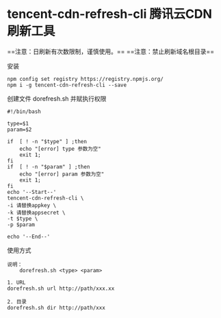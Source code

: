 


# tencent-cdn-refresh-cli 腾讯云CDN刷新工具

==注意：日刷新有次数限制，谨慎使用。==
==注意：禁止刷新域名根目录==

安装
```
npm config set registry https://registry.npmjs.org/
npm i -g tencent-cdn-refresh-cli --save

```


创建文件 dorefresh.sh 并赋执行权限

```shell
#!/bin/bash

type=$1
param=$2

if  [ ! -n "$type" ] ;then
    echo "[error] type 参数为空"
    exit 1;
fi
if  [ ! -n "$param" ] ;then
    echo "[error] param 参数为空"
    exit 1;
fi
echo '--Start--'
tencent-cdn-refresh-cli \
-i 请替换appkey \
-k 请替换appsecret \
-t $type \
-p $param

echo '--End--'
```



使用方式

```
说明：
    dorefresh.sh <type> <param>

1. URL
dorefresh.sh url http://path/xxx.xx

2. 目录
dorefresh.sh dir http://path/xxx
```
